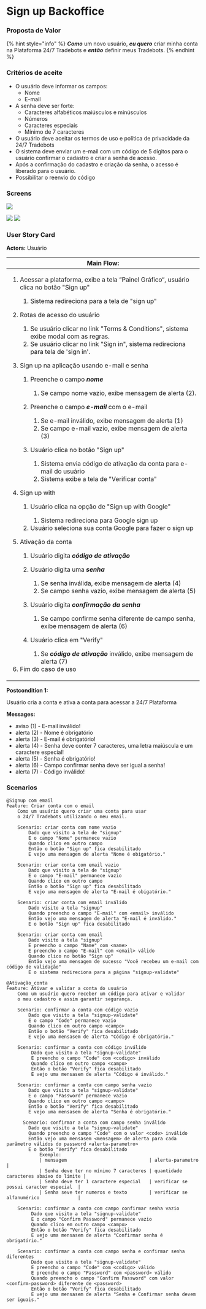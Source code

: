 # Sign up Backoffice

### Proposta de Valor

{% hint style="info" %}
_**Como**_ um novo usuário, _**eu quero**_ criar minha conta na Plataforma 24/7 Tradebots e _**então**_ definir meus Tradebots.
{% endhint %}

### Critérios de aceite <a href="#criterios-de-aceite" id="criterios-de-aceite"></a>

* O usuário deve informar os campos:
  * Nome
  * E-mail
* A senha deve ser forte:
  * Caracteres alfabéticos maiúsculos e minúsculos
  * Números
  * Caracteres especiais
  * Mínimo de 7 caracteres
* O usuário deve aceitar os termos de uso e política de privacidade da 24/7 Tradebots
* O sistema deve enviar um e-mail com um código de 5 dígitos para o usuário confirmar o cadastro e criar a senha de acesso.
* Após a confirmação do cadastro e criação da senha, o acesso é liberado para o usuário.
* Possibilitar o reenvio do código

### Screens <a href="#screens" id="screens"></a>

![](<../.gitbook/assets/Sign up.png>)

![](<../.gitbook/assets/Sign up - Verify account.png>) ![](<../.gitbook/assets/Sign up - Verify account success.png>)

### User Story Card  <a href="#user-story-card" id="user-story-card"></a>

**Actors:** Usuário

| **Main Flow**:                                                                                                                                                                                                                                                                                                                                                                                                                                                                                                                                                                                                                                                                                                                                                                                                                                                                                                                                                                                                                                                                                                                                                                                                                                                                                                                                                                                                                                                                                                                                                                                                                                                                                                                                                                                                                                                                                                                           |
| ---------------------------------------------------------------------------------------------------------------------------------------------------------------------------------------------------------------------------------------------------------------------------------------------------------------------------------------------------------------------------------------------------------------------------------------------------------------------------------------------------------------------------------------------------------------------------------------------------------------------------------------------------------------------------------------------------------------------------------------------------------------------------------------------------------------------------------------------------------------------------------------------------------------------------------------------------------------------------------------------------------------------------------------------------------------------------------------------------------------------------------------------------------------------------------------------------------------------------------------------------------------------------------------------------------------------------------------------------------------------------------------------------------------------------------------------------------------------------------------------------------------------------------------------------------------------------------------------------------------------------------------------------------------------------------------------------------------------------------------------------------------------------------------------------------------------------------------------------------------------------------------------------------------------------------------- |
| <p></p><ol><li><p>Acessar a plataforma, exibe a tela “Painel Gráfico“, usuário clica no botão "Sign up"</p><ol><li>Sistema redireciona para a tela de "sign up"</li></ol></li><li><p>Rotas de acesso do usuário</p><ol><li>Se usuário clicar no link "Terms &#x26; Conditions", sistema exibe modal com as regras.</li><li>Se usuário clicar no link "Sign in", sistema redireciona para tela de 'sign in'.</li></ol></li><li><p>Sign up na aplicação usando e-mail e senha</p><ol><li><p>Preenche o campo <em><strong>nome</strong></em></p><ol><li>Se campo nome vazio, exibe mensagem de alerta (2).</li></ol></li><li><p>Preenche o campo <em><strong>e-mail</strong></em> com o e-mail</p><ol><li>Se e-mail inválido, exibe mensagem de alerta (1)</li><li>Se campo e-mail vazio, exibe mensagem de alerta (3)</li></ol></li><li><p>Usuário clica no botão "Sign up"</p><ol><li>Sistema envia código de ativação da conta para e-mail do usuário</li><li>Sistema exibe a tela de "Verificar conta"</li></ol></li></ol></li><li><p>Sign up with</p><ol><li><p>Usuário clica na opção de "Sign up with Google"</p><ol><li>Sistema redireciona para Google sign up</li></ol></li><li>Usuário seleciona sua conta Google para fazer o sign up</li></ol></li><li><p>Ativação da conta</p><ol><li>Usuário digita <em><strong>código de ativação</strong></em> </li><li><p>Usuário digita uma <em><strong>senha</strong></em></p><ol><li>Se senha inválida, exibe mensagem de alerta (4)</li><li>Se campo senha vazio, exibe mensagem de alerta (5)</li></ol></li><li><p>Usuário digita <em><strong>confirmação da senha</strong></em></p><ol><li>Se campo confirme senha diferente de campo senha, exibe mensagem de alerta (6)</li></ol></li><li><p>Usuário clica em "Verify"</p><ol><li>Se <em><strong>código de ativação</strong></em> inválido, exibe mensagem de alerta (7)</li></ol></li></ol></li><li>Fim do caso de uso</li></ol> |

**Postcondition 1:**&#x20;

Usuário cria a conta e ativa a conta para acessar a 24/7 Plataforma

**Messages:**

* aviso (1) - E-mail inválido!
* alerta (2) - Nome é obrigatório
* alerta (3) - E-mail é obrigatório!
* alerta (4) - Senha deve conter 7 caracteres, uma letra maiúscula e um caractere especial!
* alerta (5) - Senha é obrigatório!
* alerta (6) - Campo confirmar senha deve ser igual a senha!
* alerta (7) - Código inválido!

### Scenarios <a href="#scenarios" id="scenarios"></a>

```
@Signup com email
Feature: Criar conta com o email
    Como um usuário quero criar uma conta para usar 
    o 24/7 Tradebots utilizando o meu email.

    Scenario: criar conta com nome vazio
        Dado que visito a tela de "signup"
        E o campo "Nome" permanece vazio
        Quando clico em outro campo
        Então o botão "Sign up" fica desabilitado
        E vejo uma mensagem de alerta "Nome é obigatório."

    Scenario: criar conta com email vazio
        Dado que visito a tela de "signup"
        E o campo "E-mail" permanece vazio
        Quando clico em outro campo
        Então o botão "Sign up" fica desabilitado
        E vejo uma mensagem de alerta "E-mail é obigatório."       

    Scenario: criar conta com email inválido
        Dado visito a tela "signup"
        Quando preencho o campo "E-mail" com <email> inválido
        Então vejo uma mensagem de alerta "E-mail é inválido."
        E o botão "Sign up" fica desabilitado 
        
    Scenario: criar conta com email
        Dado visito a tela "signup"
        E preencho o campo "Name" com <name>
        E preencho o campo "E-mail" com <email> válido
        Quando clico no botão "Sign up"
        Então vejo uma mensagem de sucesso "Você recebeu um e-mail com código de validação"
        E o sistema redireciona para a página "signup-validate"
        
@Ativação_conta
Feature: Ativar e validar a conta do usuário
    Como um usuário quero receber um código para ativar e validar 
    o meu cadastro e assim garantir segurança.
    
    Scenario: confirmar a conta com código vazio
        Dado que visito a tela "signup-validate"
        E o campo "Code" permanece vazio
        Quando clico em outro campo <campo>
        Então o botão "Verify" fica desabilitado 
        E vejo uma mensasem de alerta "Código é obrigatório."

    Scenario: confirmar a conta com código inválido
         Dado que visito a tela "signup-validate"
         E preencho o campo "Code" com <codigo> inválido
         Quando clico em outro campo <campo>
         Então o botão "Verify" fica desabilitado 
         E vejo uma mensasem de alerta "Código é inválido."
         
    Scenario: confirmar a conta com campo senha vazio
        Dado que visito a tela "signup-validate"
        E o campo "Password" permanece vazio
        Quando clico em outro campo <campo>
        Então o botão "Verify" fica desabilitado 
        E vejo uma mensasem de alerta "Senha é obrigatório."
        
      Scenario: confirmar a conta com campo senha inválido
        Dado que visito a tela "signup-validate"
        Quando preencho o campo "Code" com o valor <code> inválido
        Então vejo uma mensasem <mensagem> de alerta para cada parâmetro válidos do password <alerta-parametro>
        E o botão "Verify" fica desabilitado 
            Exemplo:
            | mensagem                              | alerta-parametro                       |
            | Senha deve ter no mínimo 7 caracteres | quantidade caracteres abaixo do limite |
            | Senha deve ter 1 caractere especial   | verificar se possui caracter especial  |
            | Senha seve ter numeros e texto        | verificar se alfanumérico              |   

    Scenario: confirmar a conta com campo confirmar senha vazio
         Dado que visito a tela "signup-validate"
         E o campo "Confirm Password" permanece vazio
         Quando clico em outro campo <campo>
         Então o botão "Verify" fica desabilitado 
         E vejo uma mensasem de alerta "Confirmar senha é obrigatório."  
         
    Scenario: confirmar a conta com campo senha e confirmar senha diferentes
         Dado que visito a tela "signup-validate"
         E preencho o campo "Code" com <codigo> válido
         E preencho o campo "Password" com <password> válido
         Quando preencho o campo "Confirm Password" com valor <confirm-password> diferente de <password>
         Então o botão "Verify" fica desabilitado 
         E vejo uma mensasem de alerta "Senha e Confirmar senha devem ser iguais."                        
```

